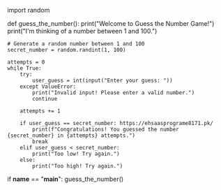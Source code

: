 import random

def guess_the_number():
    print("Welcome to Guess the Number Game!")
    print("I'm thinking of a number between 1 and 100.")
    
    # Generate a random number between 1 and 100
    secret_number = random.randint(1, 100)
    
    attempts = 0
    while True:
        try:
            user_guess = int(input("Enter your guess: "))
        except ValueError:
            print("Invalid input! Please enter a valid number.")
            continue
        
        attempts += 1
        
        if user_guess == secret_number: https://ehsaasprograme8171.pk/
            print(f"Congratulations! You guessed the number {secret_number} in {attempts} attempts.")
            break
        elif user_guess < secret_number:
            print("Too low! Try again.")
        else:
            print("Too high! Try again.")

if __name__ == "__main__":
    guess_the_number()
